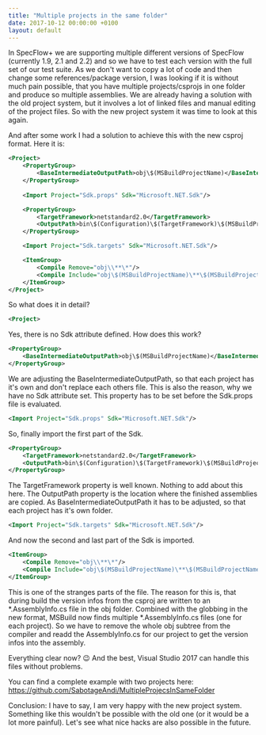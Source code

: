 ```yaml
---
title: "Multiple projects in the same folder"
date: 2017-10-12 00:00:00 +0100
layout: default
---
```


In SpecFlow+ we are supporting multiple different versions of SpecFlow (currently 1.9, 2.1 and 2.2) and so we have to test each version with the full set of our test suite.
As we don't want to copy a lot of code and then change some references/package version, I was looking if it is without much pain possible, that you have multiple projects/csprojs in one folder and produce so multiple assemblies.
We are already having a solution with the old project system, but it involves a lot of  linked files and manual editing of the project files. So with the new project system it was time to look at this again.

And after some work I had a solution to achieve this with the new csproj format. Here it is:

``` xml
<Project>
    <PropertyGroup>
        <BaseIntermediateOutputPath>obj\$(MSBuildProjectName)</BaseIntermediateOutputPath>
    </PropertyGroup>
    
    <Import Project="Sdk.props" Sdk="Microsoft.NET.Sdk"/>

    <PropertyGroup>
        <TargetFramework>netstandard2.0</TargetFramework>
        <OutputPath>bin\$(Configuration)\$(TargetFramework)\$(MSBuildProjectName)</OutputPath>
    </PropertyGroup>

    <Import Project="Sdk.targets" Sdk="Microsoft.NET.Sdk"/>

    <ItemGroup>
        <Compile Remove="obj\\**\*"/>
        <Compile Include="obj\$(MSBuildProjectName)\**\$(MSBuildProjectName).AssemblyInfo.cs"/>
    </ItemGroup>
</Project>
```

So what does it in detail?

``` xml
<Project>
```
Yes, there is no Sdk attribute defined. How does this work?

``` xml
<PropertyGroup>
    <BaseIntermediateOutputPath>obj\$(MSBuildProjectName)</BaseIntermediateOutputPath>
</PropertyGroup>
```

We are adjusting the BaseIntermediateOutputPath, so that each project has it's own and don't replace each others file. This is also the reason, why we have no Sdk attribute set. This property has to be set before the Sdk.props file is evaluated.

``` xml
<Import Project="Sdk.props" Sdk="Microsoft.NET.Sdk"/>
```

So, finally import the first part of the Sdk.

``` xml
<PropertyGroup>
    <TargetFramework>netstandard2.0</TargetFramework>
    <OutputPath>bin\$(Configuration)\$(TargetFramework)\$(MSBuildProjectName)</OutputPath>
</PropertyGroup>
```

The TargetFramework property is well known. Nothing to add about this here.
The OutputPath property is the location where the finished assemblies are copied. As BaseIntermediateOutputPath it has to be adjusted, so that each project has it's own folder.

``` xml
<Import Project="Sdk.targets" Sdk="Microsoft.NET.Sdk"/>
```

And now the second and last part of the Sdk is imported.

``` xml
<ItemGroup>
    <Compile Remove="obj\\**\*"/>
    <Compile Include="obj\$(MSBuildProjectName)\**\$(MSBuildProjectName).AssemblyInfo.cs"/>
</ItemGroup>
```

This is one of the stranges parts of the file. The reason for this is, that during build the version infos from the csproj are written to an *.AssemblyInfo.cs file in the obj folder. Combined with the globbing in the new format, MSBuild now finds multiple *.AssemblyInfo.cs files (one for each project).
So we have to remove the whole obj subtree from the compiler and readd the AssemblyInfo.cs for our project to get the version infos into the assembly.

Everything clear now? 😉
And the best, Visual Studio 2017 can handle this files without problems.

You can find a complete example with two projects here: <https://github.com/SabotageAndi/MultipleProjecsInSameFolder>

Conclusion: I have to say, I am very happy with the new project system. Something like this wouldn't be possible with the old one (or it would be a lot more painful).
Let's see what nice hacks are also possible in the future.